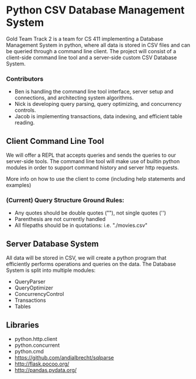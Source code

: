 # Python CSV Database Management System

Gold Team Track 2 is a team for CS 411 implementing a Database Management System in python, where all data is stored in CSV files and can be queried through a command line client. The project will consist of a client-side command line tool and a server-side custom CSV Database System.

### Contributors

* Ben is handling the command line tool interface, server setup and connections, and architecting system algorithms.
* Nick is developing query parsing, query optimizing, and concurrency controls.
* Jacob is implementing transactions, data indexing, and efficient table reading.

## Client Command Line Tool

We will offer a REPL that accepts queries and sends the queries to our server-side tools. The command line tool will make use of builtin python modules in order to support command history and server http requests.

More info on how to use the client to come (including help statements and examples)

### (Current) Query Structure Ground Rules:
* Any quotes should be double quotes (""), not single quotes ('')
* Parenthesis are not currently handled
* All filepaths should be in quotations: i.e. "./movies.csv"

## Server Database System

All data will be stored in CSV, we will create a python program that efficiently performs operations and queries on the data. The Database System is split into multiple modules:

* QueryParser
* QueryOptimizer
* ConcurrencyControl
* Transactions
* Tables

## Libraries
* python.http.client
* python.concurrent
* python.cmd
* https://github.com/andialbrecht/sqlparse
* http://flask.pocoo.org/
* http://pandas.pydata.org/

